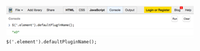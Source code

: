 ![Screenshot: Invoking an empty plugin](img/invoking-empty-plugin-2.png)
```$('.element').defaultPluginName();```
